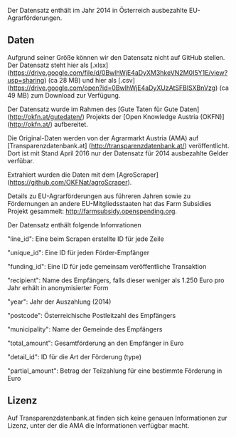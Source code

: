 Der Datensatz enthält im Jahr 2014 in Österreich ausbezahlte EU-Agrarförderungen.

## Daten
Aufgrund seiner Größe können wir den Datensatz nicht auf GitHub stellen. Der Datensatz steht hier als [.xlsx] (https://drive.google.com/file/d/0BwlhWjE4aDyXM3hkeVN2M0I5Y1E/view?usp=sharing) (ca 28 MB) und hier als [.csv] (https://drive.google.com/open?id=0BwlhWjE4aDyXUzAtSFBlSXBnVzg) (ca 49 MB) zum Download zur Verfügung. 

Der Datensatz wurde im Rahmen des [Gute Taten für Gute Daten] (http://okfn.at/gutedaten/) Projekts der [Open Knowledge Austria (OKFN)] (http://okfn.at/) aufbereitet. 

Die Original-Daten werden von der Agrarmarkt Austria (AMA) auf [Transparenzdatenbank.at] (http://transparenzdatenbank.at/) veröffentlicht. Dort ist mit Stand April 2016 nur der Datensatz für 2014 ausbezahlte Gelder verfübar. 

Extrahiert wurden die Daten mit dem [AgroScraper] (https://github.com/OKFNat/agroScraper).

Details zu EU-Agrarförderungen aus führeren Jahren sowie zu Fördernungen an andere EU-Mitgliedsstaaten hat das Farm Subsidies Projekt gesammelt: http://farmsubsidy.openspending.org.

Der Datensatz enthält folgende Infomrationen

"line_id": Eine beim Scrapen erstellte ID für jede Zeile

"unique_id": Eine ID für jeden Förder-Empfänger 

"funding_id": Eine ID für jede gemeinsam veröffentliche Transaktion

"recipient": Name des Empfängers, falls dieser weniger als 1.250 Euro pro Jahr erhält in anonymisierter Form 

"year": Jahr der Auszahlung (2014)

"postcode": Österreichische Postleitzahl des Empfängers

"municipality": Name der Gemeinde des Empfängers

"total_amount": Gesamtförderung an den Empfänger in Euro

"detail_id": ID für die Art der Förderung (type)

"partial_amount": Betrag der Teilzahlung für eine bestimmte Förderung in Euro

## Lizenz
Auf Transparenzdatenbank.at finden sich keine genauen Informationen zur Lizenz, unter der die AMA die Informationen verfügbar macht. 
